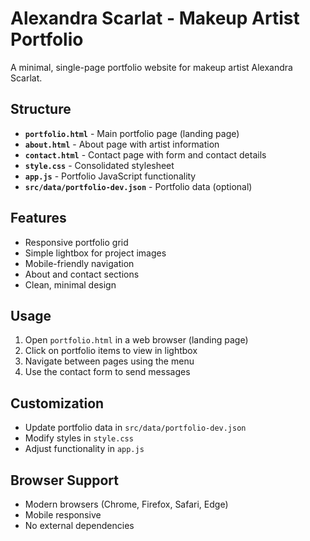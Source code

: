 # Alexandra Scarlat - Makeup Artist Portfolio

A minimal, single-page portfolio website for makeup artist Alexandra Scarlat.

## Structure

- **`portfolio.html`** - Main portfolio page (landing page)
- **`about.html`** - About page with artist information
- **`contact.html`** - Contact page with form and contact details
- **`style.css`** - Consolidated stylesheet
- **`app.js`** - Portfolio JavaScript functionality
- **`src/data/portfolio-dev.json`** - Portfolio data (optional)

## Features

- Responsive portfolio grid
- Simple lightbox for project images
- Mobile-friendly navigation
- About and contact sections
- Clean, minimal design

## Usage

1. Open `portfolio.html` in a web browser (landing page)
2. Click on portfolio items to view in lightbox
3. Navigate between pages using the menu
4. Use the contact form to send messages

## Customization

- Update portfolio data in `src/data/portfolio-dev.json`
- Modify styles in `style.css`
- Adjust functionality in `app.js`

## Browser Support

- Modern browsers (Chrome, Firefox, Safari, Edge)
- Mobile responsive
- No external dependencies
